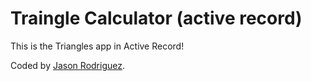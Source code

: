Traingle Calculator (active record)
=======================

This is the Triangles app in Active Record!

Coded by [Jason Rodriguez](http://jasonrodriguez.net/index.html).
